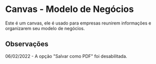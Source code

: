 # Canvas - Modelo de Negócios

Este é um canvas, ele é usado para empresas reunirem informações e organizarem seu modelo de negócios.

## Observações

06/02/2022 - A opção "Salvar como PDF" foi desabilitada.
